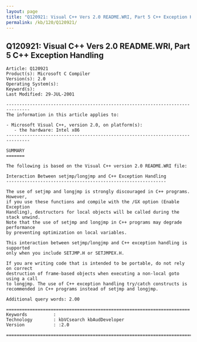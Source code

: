 ```yaml
---
layout: page
title: "Q120921: Visual C++ Vers 2.0 README.WRI, Part 5 C++ Exception Handling"
permalink: /kb/120/Q120921/
---
```


## Q120921: Visual C++ Vers 2.0 README.WRI, Part 5 C++ Exception Handling

	Article: Q120921
	Product(s): Microsoft C Compiler
	Version(s): 2.0
	Operating System(s): 
	Keyword(s): 
	Last Modified: 29-JUL-2001
	
	-------------------------------------------------------------------------------
	The information in this article applies to:
	
	- Microsoft Visual C++, version 2.0, on platform(s):
	   - the hardware: Intel x86 
	-------------------------------------------------------------------------------
	
	SUMMARY
	=======
	
	The following is based on the Visual C++ version 2.0 README.WRI file:
	
	Interaction Between setjmp/longjmp and C++ Exception Handling
	-------------------------------------------------------------
	
	The use of setjmp and longjmp is strongly discouraged in C++ programs. However,
	if you use these functions and compile with the /GX option (Enable Exception
	Handling), destructors for local objects will be called during the stack unwind.
	Note that the use of setjmp and longjmp in C++ programs may degrade performance
	by preventing optimization on local variables.
	
	This interaction between setjmp/longjmp and C++ exception handling is supported
	only when you include SETJMP.H or SETJMPEX.H.
	
	If you are writing code that is intended to be portable, do not rely on correct
	destruction of frame-based objects when executing a non-local goto using a call
	to longjmp. The use of C++ exception handling try/catch constructs is
	recommended in C++ programs instead of setjmp and longjmp.
	
	Additional query words: 2.00
	
	======================================================================
	Keywords          :  
	Technology        : kbVCsearch kbAudDeveloper
	Version           : :2.0
	
	=============================================================================
	
